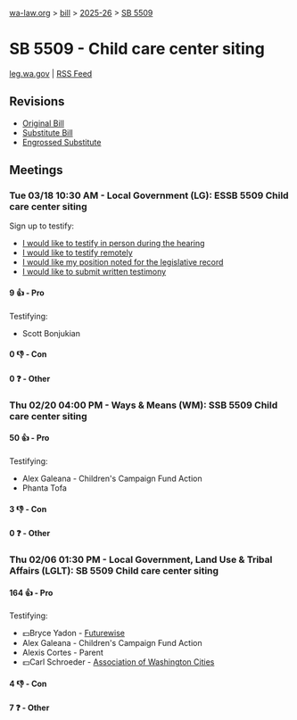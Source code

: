 [wa-law.org](/) > [bill](/bill/) > [2025-26](/bill/2025-26/) > [SB 5509](/bill/2025-26/sb/5509/)

# SB 5509 - Child care center siting
[leg.wa.gov](https://app.leg.wa.gov/billsummary?BillNumber=5509&Year=2025&Initiative=false) | [RSS Feed](./rss.xml)

## Revisions
* [Original Bill](1/)
* [Substitute Bill](S/)
* [Engrossed Substitute](S.E/)

## Meetings
### Tue 03/18 10:30 AM - Local Government (LG): ESSB 5509 Child care center siting
Sign up to testify:
* [I would like to testify in person during the hearing](https://app.leg.wa.gov/csi/Testifier/Add?chamber=House&mId=33100&aId=165823&caId=26524&tId=1)
* [I would like to testify remotely](https://app.leg.wa.gov/csi/Testifier/Add?chamber=House&mId=33100&aId=165823&caId=26524&tId=2)
* [I would like my position noted for the legislative record](https://app.leg.wa.gov/csi/Testifier/Add?chamber=House&mId=33100&aId=165823&caId=26524&tId=3)
* [I would like to submit written testimony](https://app.leg.wa.gov/csi/Testifier/Add?chamber=House&mId=33100&aId=165823&caId=26524&tId=4)

#### 9 👍 - Pro
Testifying:
* Scott Bonjukian

#### 0 👎 - Con

#### 0 ❓ - Other

### Thu 02/20 04:00 PM - Ways & Means (WM): SSB 5509 Child care center siting
#### 50 👍 - Pro
Testifying:
* Alex Galeana - Children's Campaign Fund Action
* Phanta Tofa

#### 3 👎 - Con

#### 0 ❓ - Other

### Thu 02/06 01:30 PM - Local Government, Land Use & Tribal Affairs (LGLT): SB 5509 Child care center siting
#### 164 👍 - Pro
Testifying:
* 💵Bryce Yadon - [Futurewise](/org/futurewise/)
* Alex Galeana - Children's Campaign Fund Action
* Alexis Cortes - Parent
* 💵Carl Schroeder - [Association of Washington Cities](/org/association_of_washington_cities/)

#### 4 👎 - Con

#### 7 ❓ - Other
